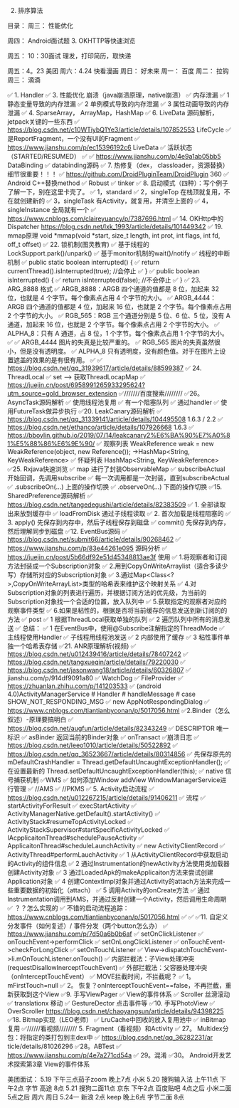 
2. 排序算法


目录：
周三：
性能优化

周四：
Android面试题
3. OKHTTP等快速浏览

周五：
10：30面试
理发，打印简历，取快递

周五：4。23  美团
周六：4.24   快看漫画
周日：       好未来
周一：       百度
周二：       拉钩
周三：       滴滴


✅ 1. Handler
✅ 3. 性能优化 崩溃（java崩溃原理，native崩溃）
✅    内存泄漏
✅        1 静态变量导致的内存泄漏
✅        2 单例模式导致的内存泄漏
✅        3 属性动画导致的内存泄漏
✅ 4. SparseArray， ArrayMap，HashMap
✅ 6. LiveData 源码解析， jetpack关键的一些东西
✅     https://blog.csdn.net/c10WTiybQ1Ye3/article/details/107852553  LifeCycle
✅         是ReportFragment，一个没有UI的Fragment
✅     https://www.jianshu.com/p/ec15396192c6   LiveData
✅         活跃状态（STARTED/RESUMED）
✅
✅     https://www.jianshu.com/p/4e9a1ab05bb5   DataBinding
✅ databinding源码
✅ 7. 热修复（dex， classloader，资源替换） 细节很重要！！！
✅     https://github.com/DroidPluginTeam/DroidPlugin 360
✅     Android  C++替换method
✅     Robust
✅     tinker
✅ 8. 启动模式（四种）：写个例子了解一下，别在这里卡壳了。
✅ 	1，standard
✅ 	2，singleTop  在栈顶就复用，不在就创建新的
✅ 	3，singleTask 有Activity，就复用，并清空上面的
✅ 	4，singleInstance 全局就有一个
✅ 	https://www.cnblogs.com/claireyuancy/p/7387696.html
✅ 14. OKHttp中的Dispatcher    https://blog.csdn.net/lxk_1993/article/details/101449342
✅ 19. mmap原理 void *mmap(void *start, size_t length, int prot, int flags, int fd, off_t offset)
✅ 22. 锁机制(图灵教育)
✅       基于线程的LockSupport.park()/unpark()
✅       基于monitor机制的wait()/notify
✅       线程的中断机制
✅          public static boolean interrupted() {
✅                return currentThread().isInterrupted(true); //会停止
✅            }
✅    public boolean isInterrupted() {
✅        return isInterrupted(false); //不会停止
✅    }
✅ 23. ARG_8888 格式
✅     ARGB_8888：ARGB 四个通道的值都是 8 位，加起来 32 位，也就是 4 个字节。每个像素点占用 4 个字节的大小。
✅     ARGB_4444：ARGB 四个通道的值都是 4 位，加起来 16 位，也就是 2 个字节。每个像素点占用 2 个字节的大小。
✅     RGB_565：RGB 三个通道分别是 5 位、6 位、5 位，没有 A 通道，加起来 16 位，也就是 2 个字节。每个像素点占用 2 个字节的大小。
✅     ALPHA_8：只有 A 通道，占 8 位，1 个字节。每个像素点占用 1 个字节的大小。
✅
✅     ARGB_4444 图片的失真是比较严重的。
✅     RGB_565 图片的失真虽然很小，但是没有透明度。
✅     ALPHA_8 只有透明度，没有颜色值。对于在图片上设置遮盖的效果的是有很有用。
✅
✅     https://blog.csdn.net/qq_31939617/article/details/88599387
✅ 24. ThreadLocal
✅     set --> 获取ThreadLocapMap
✅     https://juejin.cn/post/6958991265933295624?utm_source=gold_browser_extension
✅///////百度搜索////////
✅26。 AsyncTask源码解析
✅    使用线程池复用
✅    有一个阻塞队列
✅    通过handler
✅    使用FutureTask做异步执行
✅20. LeakCanary源码解析
✅    https://blog.csdn.net/qq_31339141/article/details/104495508  1.6.3 / 2.2
✅    https://blog.csdn.net/ethanco/article/details/107926668  1.6.3
✅    https://bboylin.github.io/2019/07/14/leakcanary2%E6%BA%90%E7%A0%81%E5%88%86%E6%9E%90/
✅    观察列表 WeakReference weak = new WeakReference(object, new Reference()); ->HashMap<String, KeyWeakReference>
✅    怀疑列表 HashMap<String, KeyWeakReference>
✅25. Rxjava快速浏览
✅    map 进行了封装ObservableMap
✅    subscribeActual 开始回调，先调用subscribe
✅    每一次调用都是一次封装，直到subscribeActual
✅    .subscribeOn(...) 上面的操作切换
✅    .observeOn(...)  下面的操作切换
✅15. SharedPreference源码解析
✅    https://blog.csdn.net/tangedegushi/article/details/82383509
✅    1. 全部读取出来放到缓存中
✅    loadFromDisk   通过子线程读取
✅    2. 首次加载是线程阻塞的
✅    3. apply() 先保存到内存中，然后子线程保存到磁盘
✅       commit()  先保存到内存，然后理解同步到磁盘
✅12. EventBus源码
✅    https://blog.csdn.net/submit66/article/details/90268462
✅    https://www.jianshu.com/p/83e44261e095  源码分析
✅    https://juejin.cn/post/5b66df92e51d45348813ae3f  使用
✅    1.将观察者和订阅方法封装成一个Subscription对象
✅    2.用到CopyOnWriteArraylist（适合多读少写）存储所对应的Subscription对象
✅    3.通过Map<Class<?>,CopyOnWriteArrayList<Subscription>>类型的哈希表来维护这个映射关系
✅    4.对Subscription对象的列表进行遍历，并根据订阅方法的优先级，为当前的Subscription对象找一个合适的位置，放入队列中
✅    5.获取指定的观察者对应的观察事件类型
✅    6.如果是粘性的，根据是否将当前缓存的信息发送到新订阅的的方法
✅    post
✅    1 根据ThreadLocal获取单独的队列
✅    2 遍历队列中所有的消息发送
✅    总结：
✅    1 在EventBus中，使用@Subscribe注解指定的ThreadMode
✅        主线程使用Handler
✅        子线程用线程池发送
✅    2 内部使用了缓存
✅    3 粘性事件单独一个哈希表存储
✅21. ANR原理解析(视频)
✅    https://blog.csdn.net/u012439416/article/details/78407242
✅    https://blog.csdn.net/tangxueqin/article/details/79220030
✅    https://blog.csdn.net/jasonwang18/article/details/60326807
✅    jianshu.com/p/914df9091a80
✅    WatchDog
✅    FileProvider
✅    https://zhuanlan.zhihu.com/p/141203533
✅      (android 4.0)ActivityManagerService # Handler # handleMessage # case SHOW_NOT_RESPONDING_MSG
✅      new AppNotRespondingDialog
✅    https://www.cnblogs.com/tiantianbyconan/p/5017056.html
✅2.Binder（怎么叙述）-原理要搞明白
✅    https://blog.csdn.net/augfun/article/details/82343249
✅    DESCRIPTOR  唯一标识
✅    asBinder    返回当前的Binder对象
✅    onTransact
✅崩溃日志
✅    https://blog.csdn.net/leeo1010/article/details/50522892
✅    https://blog.csdn.net/qq_36523667/article/details/80314856
✅    先保存原先的 mDefaultCrashHandler = Thread.getDefaultUncaughtExceptionHandler();
✅    在设置最新的 Thread.setDefaultUncaughtExceptionHandler(this);
✅    native 信号捕获机制
✅WMS
✅    如何添加Window addView  WindowManagerService进行管理
✅ //AMS
✅  //PKMS
✅ 5. Activity启动流程
✅     https://blog.csdn.net/u012267215/article/details/91406211
✅     流程
✅         startActivityForResult
✅         execStartActivity
✅         ActivityManagerNative.getDefault().startActivity()
✅         ActivityStack#resumeTopActivityLocked
✅         ActivityStackSupervisor#startSpecificActivityLocked
✅         IAcpplicaitonThread#schedulePauseActivity
✅         ApplicaitonThread#scheduleLaunchActivity
✅             new ActivityClientRecord
✅         ActivityThread#performLauchActivity
✅             1 从ActivityClientRecord中获取启动的Activity的组件信息
✅             2 通过Instrumentation的newActivity方法使用类加载器创建Activity对象
✅             3 通过LoadedApk的makeApplicaiton方法来尝试创建Application对象
✅             4 创建ContextImpl对象并通过Activity的attach方法来完成一些重要数据的初始化（attach）
✅             5 调用Activity的onCreate方法
✅         通过Instrumentation调用到AMS，并通过反射创建一个Activity，然后调用生命周期
✅         ？？怎么实现的
✅         不错的启动流程追踪：https://www.cnblogs.com/tiantianbyconan/p/5017056.html
✅
✅
✅11. 自定义分发事件（如何复述）/ 事件分发（两个button怎么办）
✅    https://www.jianshu.com/p/7d50a6b0b6af
✅    setOnClickListener
✅        onTouchEvent->performClick
✅    setOnLongClickListener
✅        onTouchEvent->checkForLongClick
✅    setOnTouchListener
✅        View->dispatchTouchEvent->li.mOnTouchListener.onTouch()
✅    内部拦截法：子View处理冲突(requestDisallowInerceptTouchEvent)
✅    外部拦截法：父容器处理冲突（onInterceptTouchEvent）
✅    MOVE拦截时间，不拦截呢？
✅        1。 mFirstTouch=null
✅        2。 恢复？onInterceptTouchEvent==false，不再拦截，重新获取到这个View
✅9. 手写ViewPager
✅    View的事件体系
✅    Scroller 丝滑滚动
✅    translationx 移动
✅    GestureDector 点击事件等
✅10. 手写PhotoView
✅    OverScroller https://blog.csdn.net/chaoyangsun/article/details/94398225
✅18. Bitmap实现（LEO老师）
✅    LruCache中回收的放入复用池中
✅    inBitmap复用
✅//////看视频////////
5. Fragment（看视频）和Activity
✅ 27。 Multidex分包：将指定的类打包到主dex中
✅     https://blog.csdn.net/qq_36282231/ar ticle/details/81026296
✅28。ABTest
✅    https://www.jianshu.com/p/4e7a271cd54a
✅ 29。混淆
✅30。 Android开发艺术探索第3章 View的事件体系



美团面试：
5.19  下午三点茄子zoom                  晚上7点 小米
5.20  搜狗输入法 上午11点  下午2点 字节   高途 8点
5.21  搜狗二面11点        京东 下午2点   百度贴吧 4点之后   小米二面 5点之后
周六
周日
5.24一 新浪 2点           keep 晚上6点  字节二面 8点
